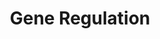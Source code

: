 ---
title: Gene Regulation
summary: How is composition and assembly of the SWI/SNF complex regulated? <br> SWI/SNF is the chromatin remodeler that best exemplifies the idea of compositional heterogeneity. More than half of its 12-15 subunits can be filled by mutually exclusive proteins. Despite the many studies on the function of SWI/SNF, considerably fewer have focused on regulation of assembly and composition of the complex. My previous work demonstrated significant context-dependence in SWI/SNF activity, but major questions remain about how this activity is regulated.  My lab has interest in using in-house generated ChIP-seq and ATAC-seq data combined with publically available genome wide data sets, such as ENCODE, to determine what different co-factors help to define the targets and function of different forms of the SWI/SNF complex. Additionally mechanisms that may control SWI/SNF composition and function such as post-translational modifications of the complex and the role of RNA in regulating SWI/SNF localization or activity are areas we have ongoing efforts. </br>
tags: 
date: 
weight: 1

---